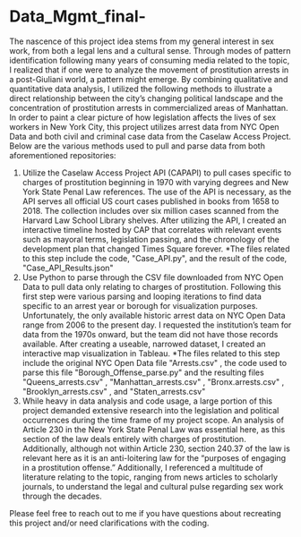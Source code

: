 # Data_Mgmt_final-
  The nascence of this project idea stems from my general interest in sex work, from both a
legal lens and a cultural sense. Through modes of pattern identification following many years of
consuming media related to the topic, I realized that if one were to analyze the movement of
prostitution arrests in a post-Giuliani world, a pattern might emerge. By combining qualitative
and quantitative data analysis, I utilized the following methods to illustrate a direct relationship
between the city’s changing political landscape and the concentration of prostitution arrests in
commercialized areas of Manhattan.
  In order to paint a clear picture of how legislation affects the lives of sex workers in New
York City, this project utilizes arrest data from NYC Open Data and both civil and criminal case
data from the Caselaw Access Project. Below are the various methods used to pull and parse data
from both aforementioned repositories:

  1. Utilize the Caselaw Access Project API (CAPAPI) to pull cases specific to charges of
prostitution beginning in 1970 with varying degrees and New York State Penal Law
references. The use of the API is necessary, as the API serves all official US court cases
published in books from 1658 to 2018. The collection includes over six million cases
scanned from the Harvard Law School Library shelves. After utilizing the API, I created
an interactive timeline hosted by CAP that correlates with relevant events such as
mayoral terms, legislation passing, and the chronology of the development plan that
changed Times Square forever. 
  *The files related to this step include the code, "Case_API.py", and the result of the code, "Case_API_Results.json" 
  2. Use Python to parse through the CSV file downloaded from NYC Open Data to pull data
only relating to charges of prostitution. Following this first step were various parsing and
looping iterations to find data specific to an arrest year or borough for visualization
purposes. Unfortunately, the only available historic arrest data on NYC Open Data range
from 2006 to the present day. I requested the institution’s team for data from the 1970s
onward, but the team did not have those records available. After creating a useable,
narrowed dataset, I created an interactive map visualization in Tableau.
  *The files related to this step include the original NYC Open Data file "Arrests.csv" , the code used to parse this file "Borough_Offense_parse.py" and the resulting files "Queens_arrests.csv" , "Manhattan_arrests.csv" , "Bronx.arrests.csv" , "Brooklyn_arrests.csv" , and "Staten_arrests.csv" 
  3. While heavy in data analysis and code usage, a large portion of this project demanded
extensive research into the legislation and political occurrences during the time frame of
my project scope. An analysis of Article 230 in the New York State Penal Law was
essential here, as this section of the law deals entirely with charges of prostitution.
Additionally, although not within Article 230, section 240.37 of the law is relevant here
as it is an anti-loitering law for the “purposes of engaging in a prostitution offense.”
Additionally, I referenced a multitude of literature relating to the topic, ranging from
news articles to scholarly journals, to understand the legal and cultural pulse regarding
sex work through the decades.

Please feel free to reach out to me if you have questions about recreating this project and/or need clarifications with the coding. 
